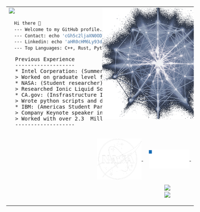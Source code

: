 <table>
  <td>
         <a href="https://www.youtube.com/watch?v=dmA6_0ZwWb4&ab_channel=BongoCat"> <img align="right" width="300" height="300" src="https://github.com/Legendary-Cynosure/Honors/blob/main/bongo-cat-cute-png.gif" alt="gif of bongo cat"></a>
         <a href="https://www.youtube.com/watch?v=dmA6_0ZwWb4&ab_channel=BongoCat"> <img align="right" width="300" height="300" src="https://github.com/Legendary-Cynosure/Honors/blob/main/a.gif" alt="gif of a"> </a>
         <a href="https://www.youtube.com/watch?v=zlg7HkTp25A&t=16s&ab_channel=%E2%80%94ExtraLibur%E2%80%94"> <img src="https://user-images.githubusercontent.com/73097560/115834477-dbab4500-a447-11eb-908a-139a6edaec5c.gif"> </a> <br>

```bash
  Hi there 👋 
  --- Welcome to my GitHub profile.
  --- Contact: echo 'cGh5c2ljaXN0ODYuNUBnbWFpbC5jb20==' | base64 -d
  --- Linkedin: echo 'aHR0cHM6Ly93d3cubGlua2VkaW4uY29tL2luL2VuZXJnZXRpYy1jeW5vc3VyZS8='| base64 -d
  --- Top Languages: C++, Rust, Python, Ocaml

```

  <pre>
  Previous Experience
  -------------------
  * Intel Corperation: (Summer Intern)
  > Worked on graduate level forecasting project for demand data across Intel's processer lines
  * NASA: (Student researcher)
  > Researched Ionic Liquid Sorbents 
  * CA.gov: (Insfrastructure Intern)
  > Wrote python scripts and developed internal tools to automate data clearning & verification tasks
  * IBM: (Americas Student Partner)
  > Company Keynote speaker in 2021 & 2020
  > Worked with over 2.3  Million students and 116 schools to develop STEM education programs
  -------------------
  </pre>
  
  <p align="center">
    <a href = "https://eyes.nasa.gov/apps/exo/#/spacecraft/sc_jwst?browse_destination=Featured"> 
      <img align="center" width="120" height="110" src="https://github.com/Legendary-Cynosure/Honors/blob/main/nasa.png" alt="ad astra!">
    </a>
      &nbsp &nbsp
    <a href = "https://github.com/oneapi-src/oneDAL/blob/main/examples/daal/cpp/source/k_nearest_neighbors/bf_knn_dense_batch.cpp"> 
      <img align="center" width="110" height="50" src="https://github.com/Legendary-Cynosure/Honors/blob/main/intel.png" alt="its giving cpu">
    </a>
      &nbsp &nbsp
    <a href = "https://data.gov/"> 
      <img align="center" width="110" height="110" src="https://github.com/Legendary-Cynosure/Honors/blob/main/us.png" alt="usa">
    </a>
  </p>
  <p align="center">
    <div align="center">
      <div class="row">
        <div class="column">
          <a href="https://github.com/Legendary-Cynosure"><img src="http://github-profile-summary-cards.vercel.app/api/cards/profile-details?username=Legendary-Cynosure&theme=nord_dark"></a>
        </div>
    </div>
    <a href="https://www.youtube.com/watch?v=zlg7HkTp25A&t=16s&ab_channel=%E2%80%94ExtraLibur%E2%80%94"> <img src="https://user-images.githubusercontent.com/73097560/115834477-dbab4500-a447-11eb-908a-139a6edaec5c.gif"> </a> <br>
  </p>
 </td>
</table>

<!--- 

           <img alt="Legendary-Cynosure Activity Graph" src="https://github-readme-activity-graph.vercel.app/graph/?username=Legendary-Cynosure&bg_color=RRGGBBAA&title_color=00abf0&color=00abf0&line=00abf0&point=DEDEDE&hide_border=true&custom_title=Contribution⠀Graph" />

![Alex's GitHub stats](https://github-readme-stats.vercel.app/api?username=Legendary-Cynosure&show_icons=true&theme=material-palenight) [![GitHub Streak](https://streak-stats.demolab.com/?user=Legendary-Cynosure&theme=material-palenight)](https://git.io/streak-stats)  -->
<!-- <a href="https://www.youtube.com/watch?v=dmA6_0ZwWb4&ab_channel=BongoCat">  <img src="https://github-readme-activity-graph.vercel.app/graph?username=Legendary-Cynosure&theme=react-dark&hide_border=true&hide_title=false&area=true&custom_title=𝔄𝔠𝔱𝔦𝔳𝔦𝔱𝔶" width=1000 alt="activity graph">  

<a href = "https://github.com/Legendary-Cynosure"><img src="https://github-readme-activity-graph.vercel.app/graph?username=Legendary-Cynosure&bg_color=2e3440&hide_border=true&point=false&line=88c0d0&radius=8&area=true&area_color=88c0d0&title_color=ffffff&color=ffffff"></a>

<!-- <a href="https://github.com/Legendary-Cynosure"><img src="https://streak-stats.demolab.com?user=Legendary-Cynosure&theme=nord&hide_border=true"></a></td> -->
<!-- <img height="200em" src="https://github-readme-stats.vercel.app/api/top-langs/?username=Legendary-Cynosure&layout=compact&langs_count=15&theme=material-palenight" />  --> 

<!--       // Automated Snake SVG generated by Platene<3's workflow algorithm -->   
<!-- <img align="right" width="1000" src="https://raw.githubusercontent.com/legendary-cynosure/legendary-cynosure/output/snake.svg" alt="Snake animation" />        

<!-- <a href="https://www.youtube.com/watch?v=rloNvQ0diwE&ab_channel=evilicious"> <img src="https://img.shields.io/badge/made%20in-USA-blue.svg" alt="made-in-USA-flag"></a> -->

<!-- <a href="https://www.youtube.com/watch?v=GJsNiZDS4Ps"> <img src="https://img.shields.io/badge/made%20in-USA-blue.svg" alt="made-in-USA-flag"></a>

<pre>
$ neofetch
██████████ 100%     Load complete. 
g++ -o start my_epic_pokemonGame.cpp 
 ./start
------------ ---------------- ----------------- ----------- -------------- -------------- ---------------- ----------- 
 > Charizard! I choose you!
 
 <a href='https://help.sap.com/docs/SAP_HANA_PLATFORM/2cfbc5cf2bc14f028cfbe2a2bba60a50/1027f8a6535d453691e78466ba6151fa.html'>✶         `.     `.  ,       ✦ </a>                                             
 <a href='https://github.com/Legendary-Cynosure/Legendary-Cynosure'>              .--'  .._,'"-' `. </a>          
 <a href='https://github.com/Legendary-Cynosure/Legendary-Cynosure'>            .    .'         `' </a>                              
 <a href='https://github.com/Legendary-Cynosure/Legendary-Cynosure'>            `.   /    ✶      ,'  </a>                
 <a href='https://github.com/Legendary-Cynosure/Legendary-Cynosure'>              `  '--.   ,-"'"      </a>        
 <a href='https://github.com/Legendary-Cynosure/Legendary-Cynosure'>              `'`   |  "             </a>        RAWR!!!! :]
 <a href='https://github.com/Legendary-Cynosure/Legendary-Cynosure'>✦.               -. \  |              </a>        
 <a href='https://github.com/Legendary-Cynosure/Legendary-Cynosure'>                   `--\.'      ___.   </a>
 <a href='https://github.com/Legendary-Cynosure/Legendary-Cynosure'>                        \      ._, \.   </a>       
 <a href='https://github.com/Legendary-Cynosure/Legendary-Cynosure'>              _.,        `.   <  <\               . </a>    
 <a href='https://github.com/Legendary-Cynosure/Legendary-Cynosure'>           ,' '           `, `.   | \            ( `</a>
 <a href='https://github.com/Legendary-Cynosure/Legendary-Cynosure'>        ../, `.            `  |    .\ *`.         \ \_</a>    
 <a href='https://github.com/Legendary-Cynosure/Legendary-Cynosure'>       ,' ,..  .           _.,'    ||\|            )  '".</a>  
 <a href='https://github.com/Legendary-Cynosure/Legendary-Cynosure'>       , ,'   \           ,'.-.`-._,'  |           .  _._`.</a>   
 <a href='https://github.com/Legendary-Cynosure/Legendary-Cynosure'>     ,' /      \ \        `' ' `--/   | \          / /   ..\ </a>   
 <a href='https://github.com/Legendary-Cynosure/Legendary-Cynosure'>   .'  /        \ .         |\__ - _ ,'` `        / /     `.`.</a>     
 <a href='https://github.com/Legendary-Cynosure/Legendary-Cynosure'>  |  '          ..         `-...-"  |  `-'      / /        . `. </a>  
 <a href='https://github.com/Legendary-Cynosure/Legendary-Cynosure'>   | /            \\            |    |          / /          `. `.</a>  
 <a href='https://github.com/Legendary-Cynosure/Legendary-Cynosure'>  , /            .   .          |    |         / /             ` `</a>      
 <a href='https://github.com/Legendary-Cynosure/Legendary-Cynosure'>  / /          ,. ,`._ `-_       |    |  _   ,-' /                ` \ </a>      
 <a href='https://github.com/Legendary-Cynosure/Legendary-Cynosure'>/ .           "`_/. `-_ \_,.  ,'    +-' `-'  _,        ..,-.      \`.</a>        
 <a href='https://github.com/Legendary-Cynosure/Legendary-Cynosure'> '         .--    ,'   `    '.       \\__.---'     _   .'   '      \ \ </a>
 <a href='https://github.com/Legendary-Cynosure/Legendary-Cynosure'>' /          `.'    \     .' /          \..      ,_|/   `.  ,'`      \ ' </a>
 <a href='https://github.com/Legendary-Cynosure/Legendary-Cynosure'>|'      _.-""` `.    \ _,'  `            \ `.___`.'"`-.  , |   |    | \ </a>   
 <a href='https://github.com/Legendary-Cynosure/Legendary-Cynosure'>||    ,'      `. `.   '       _,...._        `  |    `/ '  |   '     .|</a>     
 <a href='https://github.com/Legendary-Cynosure/Legendary-Cynosure'>||  ,'          `. ;.,.---' ,'       `.   `.. `-\'  .-\' /_ .'    ;_   ||</a>     
 <a href='https://github.com/Legendary-Cynosure/Legendary-Cynosure'>|| '                     / /           `   | `   ,'   ,' '.    !  `. ||</a>        
 <a href='https://github.com/Legendary-Cynosure/Legendary-Cynosure'>||/            _,-------/ '              . |  `-'    /         /    `||</a>         
 <a href='https://github.com/Legendary-Cynosure/Legendary-Cynosure'>|          ,' .-   ,' ||               | .-.        `.      .'     ||</a>      
 <a href='https://github.com/Legendary-Cynosure/Legendary-Cynosure'>`'        ,'    `".'    |               |    `.        '. -.'       `'</a>   
 <a href='https://github.com/Legendary-Cynosure/Legendary-Cynosure'>         /      ,'      |               |,'    \-.._,.'/'</a>
 <a href='https://github.com/Legendary-Cynosure/Legendary-Cynosure'>         .     /        .               .       \    .''</a> 
</pre>

<!-- **`Thank you, come again!`** --->



<!-- <div>      <a href="https://www.youtube.com/watch?v=dmA6_0ZwWb4&ab_channel=BongoCat"> <img align="center" src="https://github.com/Legendary-Cynosure/Honors/blob/main/calvin_n_hobbes.gif" alt="gif of cavin & hobbes dancing"></a> </div> -->

<!-- # Hi there! I'm Alex and this is my place for learning and having fun!
* 🌍  I'm a software engineer & writer who loves electro swing jazz and French Bossa Nova
* 🤝  I love working on interesting projects with people and solving fun challenges! 
* 🍃  The three things I value most in life are compassion, kindness, and being self-sufficient.

* 🌍  I'm a software engineer & writer based in CA/Cambridge who loves electro swing jazz and French Bossa Nova 
* 🧠  On the side, I'm currently doing Google's ML Camp and reading some books for fun
* ⚡   In my time off, I enjoy competing in hackathons, powerlifting, petting cats, and eating ribeye steak
--->
